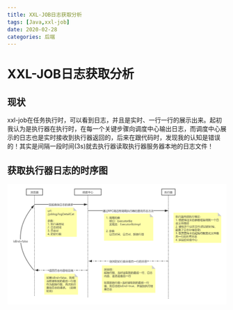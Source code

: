 ```yaml
---
title: XXL-JOB日志获取分析
tags: [Java,xxl-job]
date: 2020-02-28
categories: 后端
---
```


# XXL-JOB日志获取分析
## 现状
xxl-job在任务执行时，可以看到日志，并且是实时、一行一行的展示出来。起初我认为是执行器在执行时，在每一个关键步骤向调度中心输出日志，而调度中心展示的日志也是实时接收到执行器返回的，后来在跟代码时，发现我的认知是错误的！其实是间隔一段时间(3s)就去执行器读取执行器服务器本地的日志文件！

<!-- more -->

## 获取执行器日志的时序图
![xxl-job实时获取执行器日志的时序图.png](/imgs/xxl-job/2.png)
